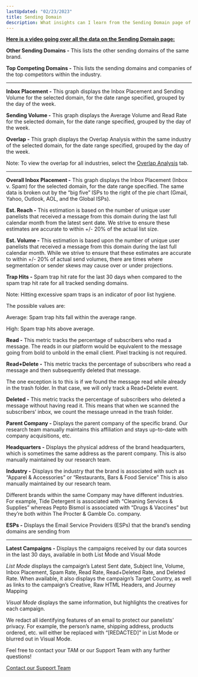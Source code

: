 ```yaml
---
lastUpdated: "02/23/2023"
title: Sending Domain
description: What insights can I learn from the Sending Domain page of Competitive Tracker?
---
```


[**Here is a video going over all the data on the Sending Domain page:**](https://www.youtube.com/embed/pwuBpFFKRfM)

**Other Sending Domains -** This lists the other sending domains of the same brand.

**Top Competing Domains -** This lists the sending domains and companies of the top competitors within the industry.

---


**Inbox Placement -** This graph displays the Inbox Placement and Sending Volume for the selected domain, for the date range specified, grouped by the day of the week.

**Sending Volume -** This graph displays the Average Volume and Read Rate for the selected domain, for the date range specified, grouped by the day of the week.

**Overlap -** This graph displays the Overlap Analysis within the same industry of the selected domain, for the date range specified, grouped by the day of the week.

 Note: To view the overlap for all industries, select the [Overlap Analysis](/analyst/competitive-tracker/overlap-analysis) tab.

---

**Overall Inbox Placement -** This graph displays the Inbox Placement (Inbox v. Spam) for the selected domain, for the date range specified. The same data is broken out by the “big five” ISPs to the right of the pie chart (Gmail, Yahoo, Outlook, AOL, and the Global ISPs).

**Est. Reach -** This estimation is based on the number of unique user panelists that received a message from this domain during the last full calendar month from the latest sent date. We strive to ensure these estimates are accurate to within +/- 20% of the actual list size.

**Est. Volume -** This estimation is based upon the number of unique user panelists that received a message from this domain during the last full calendar month. While we strive to ensure that these estimates are accurate to within +/- 20% of actual send volumes, there are times where segmentation or sender skews may cause over or under projections.

**Trap Hits -** Spam trap hit rate for the last 30 days when compared to the spam trap hit rate for all tracked sending domains.

 Note: Hitting excessive spam traps is an indicator of poor list hygiene.

 The possible values are:

 Average: Spam trap hits fall within the average range.

 High: Spam trap hits above average.

**Read -** This metric tracks the percentage of subscribers who read a message. The reads in our platform would be equivalent to the message going from bold to unbold in the email client. Pixel tracking is not required.

**Read+Delete -** This metric tracks the percentage of subscribers who read a message and then subsequently deleted that message.

 The one exception is to this is if we found the message read while already in the trash folder. In that case, we will only track a Read+Delete event.

**Deleted -** This metric tracks the percentage of subscribers who deleted a message without having read it. This means that when we scanned the subscribers’ inbox, we count the message unread in the trash folder.

**Parent Company -** Displays the parent company of the specific brand. Our research team manually maintains this affiliation and stays up-to-date with company acquisitions, etc.

**Headquarters -** Displays the physical address of the brand headquarters, which is sometimes the same address as the parent company. This is also manually maintained by our research team.

**Industry -** Displays the industry that the brand is associated with such as “Apparel & Accessories” or “Restaurants, Bars & Food Service” This is also manually maintained by our research team.

 Different brands within the same Company may have different industries. For example, Tide Detergent is associated with “Cleaning Services & Supplies” whereas Pepto Bismol is associated with “Drugs & Vaccines” but they’re both within The Procter & Gamble Co. company.

**ESPs -** Displays the Email Service Providers (ESPs) that the brand’s sending domains are sending from

---

**Latest Campaigns -** Displays the campaigns received by our data sources in the last 30 days, available in both List Mode and Visual Mode

*List Mode* displays the campaign’s Latest Sent date, Subject line, Volume, Inbox Placement, Spam Rate, Read Rate, Read+Deleted Rate, and Deleted Rate. When available, it also displays the campaign’s Target Country, as well as links to the campaign’s Creative, Raw HTML Headers, and Journey Mapping

*Visual Mode* displays the same information, but highlights the creatives for each campaign.

 We redact all identifying features of an email to protect our panelists’ privacy. For example, the person’s name, shipping address, products ordered, etc. will either be replaced with “[REDACTED]” in List Mode or blurred out in Visual Mode.

 Feel free to contact your TAM or our Support Team with any further questions!

[Contact our Support Team](mailto:support@edatasource.com?subject=Question%20About%20Sending%20Domain) 
